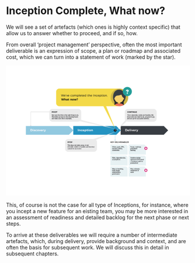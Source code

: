 # Inception Complete, What now?

We will see a set of artefacts \(which ones is highly context specific\) that allow us to answer whether to proceed, and if so, how.

From overall ‘project management’ perspective, often the most important deliverable is an expression of scope, a plan or roadmap and associated cost, which we can turn into a statement of work \(marked by the star\). 

![](../.gitbook/assets/illustrations-01.png)

This, of course is not the case for all type of Inceptions, for instance, where you incept a new feature for an eisting team, you may be more interested in an assessment of readiness and detailed backlog for the next phase or next steps.

To arrive at these deliverables we will require a number of intermediate artefacts, which, during delivery, provide background and context, and are often the basis for subsequent work. We will discuss this in detail in subsequent chapters.



